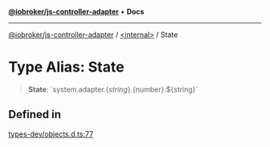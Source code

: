 [**@iobroker/js-controller-adapter**](../../README.md) • **Docs**

***

[@iobroker/js-controller-adapter](../../globals.md) / [\<internal\>](../README.md) / State

# Type Alias: State

> **State**: \`system.adapter.$\{string\}.$\{number\}.$\{string\}\`

## Defined in

[types-dev/objects.d.ts:77](https://github.com/ioBroker/ioBroker.js-controller/blob/664d3c56250ad4e09c02e3cf6b90746a581d9f55/packages/types-dev/objects.d.ts#L77)
